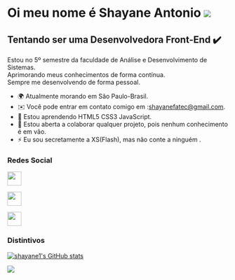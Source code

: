 Oi meu nome é Shayane Antonio ![](https://user-images.githubusercontent.com/18350557/176309783-0785949b-9127-417c-8b55-ab5a4333674e.gif)
========================================================================================================================================

Tentando ser uma Desenvolvedora Front-End ✔️
-----------------------------

Estou no 5º semestre da faculdade de Análise e Desenvolvimento de Sistemas. <br>
Aprimorando meus conhecimentos de forma contínua. <br>
Sempre me desenvolvendo de forma pessoal. <br>


*   🌍 Atualmente morando em São Paulo-Brasil.
*   ✉️ Você pode entrar em contato comigo em :[shayanefatec@gmail.com](mailto:shayanefatec@gmail.com)[](mailto:shayanefatec@gmail.com).
*   🧠 Estou aprendendo HTML5 CSS3 JavaScript.
*   🤝 Estou aberta a colaborar qualquer projeto, pois nenhum conhecimento é em vão.
*   ⚡ Eu sou secretamente a XS(Flash), mas não conte a ninguém .
   
                    
### Redes Social

<a href="https://discord.com/users/Shayshay01#1248" target="_blank" rel="noreferrer"><img src="https://raw.githubusercontent.com/danielcranney/readme-generator/main/public/icons/socials/discord.svg" width="32" height="32"
/></a>
                          

<a href="https://www.github.com/shayane1" target="_blank" rel="noreferrer"><img src="https://raw.githubusercontent.com/danielcranney/readme-generator/main/public/icons/socials/github.svg" width="32" height="32" 
/></a>
                          

<a href="https://www.linkedin.com/in/shayane-santos-4785b7199/" target="_blank" rel="noreferrer"><img src="https://raw.githubusercontent.com/danielcranney/readme-generator/main/public/icons/socials/linkedin.svg" width="32" height="32" 
/></a>




### Distintivos

<a href="http://www.github.com/shayane1"><img src="https://github-readme-stats.vercel.app/api?username=shayane1&show_icons=true&hide=&count_private=true&title_color=0891b2&text_color=ffffff&icon_color=0891b2&bg_color=1c1917&hide_border=true&show_icons=true" alt="shayane1's GitHub stats"
/></a>

<a href="http://www.github.com/shayane1"><img src="https://github-readme-streak-stats.herokuapp.com/?user=shayane1&stroke=ffffff&background=1c1917&ring=0891b2&fire= 0891b2&currStreakNum=ffffff&currStreakLabel=0891b2&sideNums=ffffff&sideLabels=ffffff&dates=ffffff&hide_border=true"
/></a>
